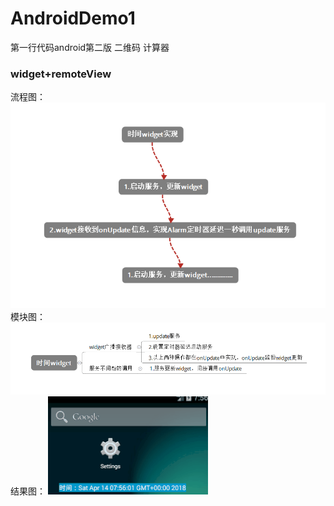 # AndroidDemo1
第一行代码android第二版 二维码 计算器

### widget+remoteView
流程图：
![github](https://raw.githubusercontent.com/jackyjie/AndroidDemo1/master/images/widget流程.png "widget流程图")
模块图：
![github](https://raw.githubusercontent.com/jackyjie/AndroidDemo1/master/images/widget模块.png "widget模块图")
结果图：
![github](https://raw.githubusercontent.com/jackyjie/AndroidDemo1/master/images/widget.gif "widget结果图")

